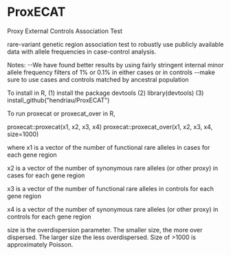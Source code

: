# ProxECAT
Proxy External Controls Association Test

rare-variant genetic region association test to robustly use publicly available data with allele frequencies in case-control analysis.

Notes:
--We have found better results by using fairly stringent internal minor allele frequency filters of 1% or 0.1% in either cases or in controls
--make sure to use cases and controls matched by ancestral population

To install in R, 
(1) install the package devtools
(2) library(devtools)
(3) install_github("hendriau/ProxECAT")



To run proxecat or proxecat_over in R,

proxecat::proxecat(x1, x2, x3, x4)
proxecat::proxecat_over(x1, x2, x3, x4, size=1000)

where 
x1	is a vector of the number of functional rare alleles in cases for each gene region

x2	is a vector of the number of synonymous rare alleles (or other proxy) in cases for each gene region

x3	is a vector of the number of functional rare alleles in controls for each gene region

x4	is a vector of the number of synonymous rare alleles (or other proxy) in controls for each gene region

size	is the overdispersion parameter. The smaller size, the more over dispersed. The larger size the less overdispersed. Size of >1000 is approximately Poisson.

